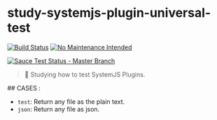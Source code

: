 # study-systemjs-plugin-universal-test

[![Build Status][travis-image]][travis-url]
[![No Maintenance Intended][unmaintained-image]][unmaintained-url]

[![Sauce Test Status - Master Branch][saucelabs-master-branch-image]][saucelabs-master-branch-url] 

> :microscope: Studying how to test SystemJS Plugins.

## CASES : 

- `test`: Return any file as the plain text.
- `json`: Return any file as json.

[travis-url]: http://travis-ci.org/douglasduteil/study-systemjs-plugin-universal-test
[travis-image]: http://travis-ci.org/douglasduteil/study-systemjs-plugin-universal-test.svg?branch=master
[unmaintained-image]: http://unmaintained.tech/badge.svg
[unmaintained-url]: http://unmaintained.tech

[saucelabs-master-branch-url]: https://saucelabs.com/u/dd-e4de0fa-master
[saucelabs-master-branch-image]: https://saucelabs.com/browser-matrix/dd-e4de0fa-master.svg
